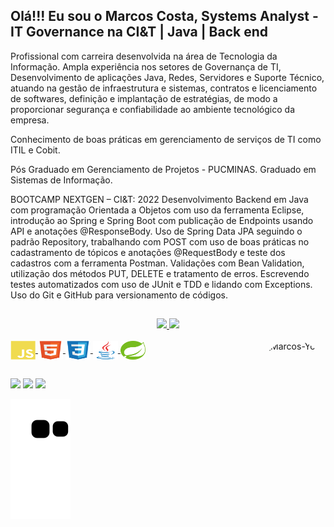 ## Olá!!! Eu sou o Marcos Costa, Systems Analyst - IT Governance na CI&T | Java | Back end


Profissional com carreira desenvolvida na área de Tecnologia da Informação. 
Ampla experiência nos setores de Governança de TI, Desenvolvimento de aplicações Java, Redes, Servidores e Suporte Técnico, atuando na gestão de infraestrutura e sistemas, contratos e licenciamento de softwares, definição e implantação de estratégias, de modo a proporcionar segurança e confiabilidade ao ambiente tecnológico da empresa. 

Conhecimento de boas práticas em gerenciamento de serviços de TI como ITIL e Cobit.

Pós Graduado em Gerenciamento de Projetos - PUCMINAS.
Graduado em Sistemas de Informação.

BOOTCAMP NEXTGEN – CI&T: 2022
Desenvolvimento Backend em Java com programação Orientada a Objetos com uso da ferramenta Eclipse, introdução ao Spring e Spring Boot com publicação de Endpoints usando API e anotações @ResponseBody. Uso de Spring Data JPA seguindo o padrão Repository, trabalhando com POST com uso de boas práticas no cadastramento de tópicos e anotações @RequestBody e teste dos cadastros com a ferramenta Postman. Validações com Bean Validation, utilização dos métodos PUT, DELETE e tratamento de erros. Escrevendo testes automatizados com uso de JUnit e TDD e lidando com Exceptions. Uso do Git e GitHub para versionamento de códigos.

##

<div align="center">
  <a href="https://github.com/marcoscosta-cloud">
  <img height="150em" src="https://github-readme-stats.vercel.app/api?username=marcoscosta-cloud&show_icons=true&theme=dark&include_all_commits=true&count_private=true"/>
  <img height="150em" src="https://github-readme-stats.vercel.app/api/top-langs/?username=marcoscosta-cloud&layout=compact&langs_count=7&theme=dark"/>
</div>
<div style="display: inline_block"><br>
  <img align="center" alt="Marcos-Js" height="30" width="40" src="https://raw.githubusercontent.com/devicons/devicon/master/icons/javascript/javascript-plain.svg">
  <img align="center" alt="Marcos-HTML" height="30" width="40" src="https://raw.githubusercontent.com/devicons/devicon/master/icons/html5/html5-original.svg">
  <img align="center" alt="Marcos-CSS" height="30" width="40" src="https://raw.githubusercontent.com/devicons/devicon/master/icons/css3/css3-original.svg">
  <img align="center" alt="Marcos-Java" height="30" width="40" src="https://raw.githubusercontent.com/devicons/devicon/master/icons/java/java-original.svg">
  <img align="center" alt="Marcos-Spring" height="30" width="40" src="https://raw.githubusercontent.com/devicons/devicon/master/icons/spring/spring-original.svg">
  <img align="right" alt="Marcos-Yoda" height="150" style="border-radius:50px;" src="https://gifs.eco.br/wp-content/uploads/2022/02/gifs-do-baby-yoda-1.gif">
</div>
  
  ##
  
  <div> 
  <a href="https://instagram.com/marcos.costa.357622" target="_blank"><img src="https://img.shields.io/badge/-Instagram-%23E4405F?style=for-the-badge&logo=instagram&logoColor=white" target="_blank"></a>
  <a href = "mailto:mmarcospc@gmail.com"><img src="https://img.shields.io/badge/Gmail-D14836?style=for-the-badge&logo=gmail&logoColor=white"></a>
  <a href="https://www.linkedin.com/in/marcospcosta-45875016a" target="_blank"><img src="https://img.shields.io/badge/-LinkedIn-%230077B5?style=for-the-badge&logo=linkedin&logoColor=white" target="_blank"></a> 
 
  ![Snake animation](https://github.com/rafaballerini/rafaballerini/blob/output/github-contribution-grid-snake.svg)
 
</div>


